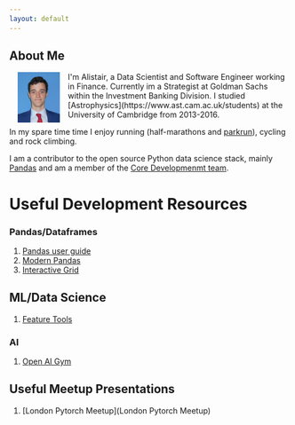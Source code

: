 ```yaml
---
layout: default
---
```


## About Me
<div class="pull-left"><img height="15%" width="15%" style="float: left" hspace="15" src="./assets/images/me.jpg"></div>
I'm Alistair, a Data Scientist and Software Engineer working in Finance. Currently im a Strategist at Goldman Sachs within the Investment Banking Division. I studied [Astrophysics](https://www.ast.cam.ac.uk/students) at the University of Cambridge from 2013-2016.

In my spare time time I enjoy running (half-marathons and [parkrun](https://www.parkrun.org.uk/)), cycling and rock climbing.

I am a contributor to the open source Python data science stack, mainly [Pandas](https://github.com/pandas-dev/pandas) and am a member of the [Core Developmenmt team](https://pandas.pydata.org/about/team.html).

# Useful Development Resources

### Pandas/Dataframes

1. [Pandas user guide](https://pandas.pydata.org/pandas-docs/stable/user_guide/index.html)
2. [Modern Pandas](https://tomaugspurger.github.io/modern-8-scaling.html)
3. [Interactive Grid](https://github.com/quantopian/qgrid)

## ML/Data Science

1. [Feature Tools](https://docs.featuretools.com)

### AI

1. [Open AI Gym](https://gym.openai.com/)

## Useful Meetup Presentations
1. [London Pytorch Meetup](London Pytorch Meetup)
